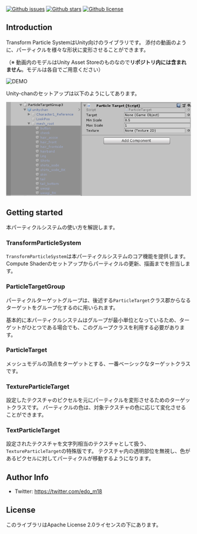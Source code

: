 [![Github issues](https://img.shields.io/github/issues/edom18/TransformParticleSystem)](https://github.com/edom18/TransformParticleSystem/issues)
[![Github stars](https://img.shields.io/github/stars/edom18/TransformParticleSystem)](https://github.com/edom18/TransformParticleSystem/stargazers)
[![Github license](https://img.shields.io/github/license/edom18/TransformParticleSystem)](https://github.com/edom18/TransformParticleSystem/)

## Introduction

Transform Particle SystemはUnity向けのライブラリです。
添付の動画のように、パーティクルを様々な形状に変形させることができます。

（※ 動画内のモデルはUnity Asset Storeのものなので**リポジトリ内には含まれません**。モデルは各自でご用意ください）


![DEMO](./Images/demo.gif)

Unity-chanのセットアップは以下のようにしてあります。

![Unity-chanのセッティング](./Images/component-sample.png)




## Getting started

本パーティクルシステムの使い方を解説します。


### TransformParticleSystem

`TransformParticleSystem`は本パーティクルシステムのコア機能を提供します。
Compute Shaderのセットアップからパーティクルの更新、描画までを担当します。


### ParticleTargetGroup

パーティクルターゲットグループは、後述する`ParticleTarget`クラス郡からなるターゲットをグループ化するのに用いられます。

基本的に本パーティクルシステムはグループが最小単位となっているため、ターゲットがひとつである場合でも、このグループクラスを利用する必要があります。

### ParticleTarget

メッシュモデルの頂点をターゲットとする、一番ベーシックなターゲットクラスです。

### TextureParticleTarget

設定したテクスチャのピクセルを元にパーティクルを変形させるためのターゲットクラスです。
パーティクルの色は、対象テクスチャの色に応じて変化させることができます。


### TextParticleTarget

設定されたテクスチャを文字列相当のテクスチャとして扱う、`TextureParticleTarget`の特殊版です。
テクスチャ内の透明部位を無視し、色があるピクセルに対してパーティクルが移動するようになります。


## Author Info

- Twitter: https://twitter.com/edo_m18


## License

このライブラリはApache License 2.0ライセンスの下にあります。

